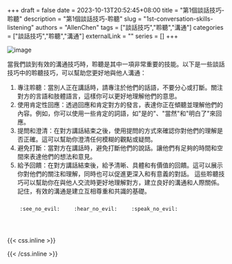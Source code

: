 +++ 
draft = false
date = 2023-10-13T20:52:45+08:00
title = "第1個談話技巧-聆聽"
description = "第1個談話技巧-聆聽"
slug = "1st-conversation-skills-listening"
authors = "AllenChen"
tags = ["談話技巧","聆聽","溝通"]
categories = ["談話技巧","聆聽","溝通"]
externalLink = ""
series = []
+++

![image](/images/post/A-rabbit-with-big-blue-eyes-talking-another-rabbit-and-listening-with-Van-Gogh-style.jpeg)

當我們談到有效的溝通技巧時，聆聽是其中一項非常重要的技能。以下是一些談話技巧中的聆聽技巧，可以幫助您更好地與他人溝通：
1. 專注聆聽：當別人正在講話時，請專注於他們的話語，不要分心或打斷。關注對方的言語和肢體語言，這樣你可以更好地理解他們的意思。
2. 使用肯定性回應：透過回應和肯定對方的發言，表達你正在傾聽並理解他們的內容。例如，你可以使用一些肯定的詞語，如"是的"、"當然"和"明白了"來回應。
3. 提問和澄清：在對方講話結束之後，使用提問的方式來確認你對他們的理解是否正確。這可以幫助你澄清任何模糊的觀點或疑問。
4. 避免打斷：當對方在講話時，避免打斷他們的說話。讓他們有足夠的時間和空間來表達他們的想法和意見。
5. 給予回饋：在對方講話結束後，給予清晰、具體和有價值的回饋。這可以展示你對他們的關注和理解，同時也可以促進更深入和有意義的對話。
這些聆聽技巧可以幫助你在與他人交流時更好地理解對方，建立良好的溝通和人際關係。記住，有效的溝通是建立互相尊重和共識的基礎。

<p><span class="nowrap"><span class="emojify">🙈</span> <code>:see_no_evil:</code></span>  <span class="nowrap"><span class="emojify">🙉</span> <code>:hear_no_evil:</code></span>  <span class="nowrap"><span class="emojify">🙊</span> <code>:speak_no_evil:</code></span></p>
<br>
    

{{< css.inline >}}
<style>
.emojify {
	font-family: Apple Color Emoji, Segoe UI Emoji, NotoColorEmoji, Segoe UI Symbol, Android Emoji, EmojiSymbols;
	font-size: 2rem;
	vertical-align: middle;
}
@media screen and (max-width:650px) {
  .nowrap {
    display: block;
    margin: 25px 0;
  }
}
</style>
{{< /css.inline >}}
